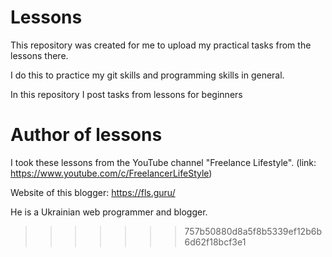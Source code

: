 # Lessons
This repository was created for me to upload my practical tasks from the lessons there.

I do this to practice my git skills and programming skills in general.

In this repository I post tasks from lessons for beginners

# Author of lessons
I took these lessons from the YouTube channel "Freelance Lifestyle". (link: https://www.youtube.com/c/FreelancerLifeStyle)

Website of this blogger: https://fls.guru/

He is a Ukrainian web programmer and blogger.
>>>>>>> 757b50880d8a5f8b5339ef12b6b6d62f18bcf3e1
